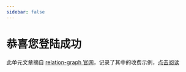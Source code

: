 ```yaml
---
sidebar: false
---
```


<AuthGuard>

# 恭喜您登陆成功

此单元文章摘自 [relation-graph 官网](https://relation-graph.com/#/index)，记录了其中的收费示例，[点击阅读](./node/node-conten-and-style5.md)

</AuthGuard>
